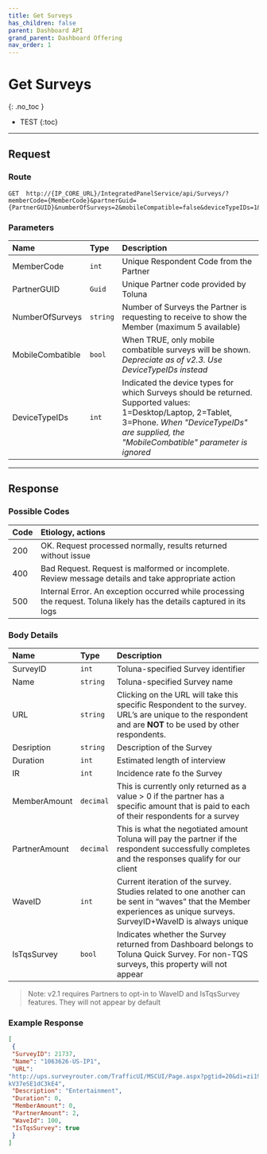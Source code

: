 ```yaml
---
title: Get Surveys
has_children: false
parent: Dashboard API
grand_parent: Dashboard Offering
nav_order: 1
---
```



# Get Surveys
{: .no_toc }

* TEST
{:toc}

---


## Request

### Route
```
GET  http://{IP_CORE_URL}/IntegratedPanelService/api/Surveys/?memberCode={MemberCode}&partnerGuid={PartnerGUID}&numberOfSurveys=2&mobileCompatible=false&deviceTypeIDs=1&deviceTypeIDs=2
```

### Parameters

| Name | Type | Description |
| :--- | :--- | :--- |
| MemberCode | ```int``` | Unique Respondent Code from the Partner |
| PartnerGUID | ```Guid``` | Unique Partner code provided by Toluna |
| NumberOfSurveys | ```string``` | Number of Surveys the Partner is requesting to receive to show the Member (maximum 5 available) |
| MobileCombatible | ```bool``` | When TRUE, only mobile combatible surveys will be shown. *Depreciate as of v2.3. Use DeviceTypeIDs instead* |
| DeviceTypeIDs | ```int``` | Indicated the device types for which Surveys should be returned. Supported values: 1=Desktop/Laptop, 2=Tablet, 3=Phone. *When "DeviceTypeIDs" are supplied, the "MobileCombatible" parameter is ignored* |

---

## Response

### Possible Codes

| Code | Etiology, actions |
| :--- | :--- |
| 200 | OK. Request processed normally, results returned without issue |
| 400 | Bad Request. Request is malformed or incomplete. Review message details and take appropriate action |
| 500 | Internal Error. An exception occurred while processing the request. Toluna likely has the details captured in its logs |

### Body Details

| Name | Type | Description |
| :--- | :--- | :--- |
| SurveyID | ```int``` | Toluna-specified Survey identifier |
| Name | ```string``` | Toluna-specified Survey name |
| URL | ```string``` | Clicking on the URL will take this specific Respondent to the survey. URL’s are unique to the respondent and are **NOT** to be used by other respondents. |
| Desription | ```string``` | Description of the Survey |
| Duration | ```int``` | Estimated length of interview |
| IR | ```int``` | Incidence rate fo the Survey |
| MemberAmount | ```decimal``` | This is currently only returned as a value > 0 if the partner has a specific amount that is paid to each of their respondents for a survey |
| PartnerAmount | ```decimal``` | This is what the negotiated amount Toluna will pay the partner if the respondent successfully completes and the responses qualify for our client |
| WaveID | ```int``` | Current iteration of the survey. Studies related to one another can be sent in “waves” that the Member experiences as unique surveys. SurveyID+WaveID is always unique |
| IsTqsSurvey | ```bool``` | Indicates whether the Survey returned from Dashboard belongs to Toluna Quick Survey. For non-TQS surveys, this property will not appear |

>Note: v2.1 requires Partners to opt-in to WaveID and IsTqsSurvey features. They will not appear by default

### Example Response
```json
[
 {
 "SurveyID": 21737,
 "Name": "1063626-US-IP1",
 "URL":
"http://ups.surveyrouter.com/TrafficUI/MSCUI/Page.aspx?pgtid=20&di=zi19HDWwzDwhDXE2DjZ8NIlZX8LPjuUJh
kV37eSE1dC3kE4",
 "Description": "Entertainment",
 "Duration": 0,
 "MemberAmount": 0,
 "PartnerAmount": 2,
 "WaveId": 100,
 "IsTqsSurvey": true
 }
]
```